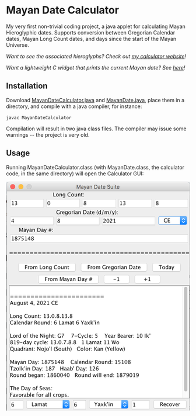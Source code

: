# Mayan Date Calculator

My very first non-trivial coding project, a java applet for calculating Mayan Hieroglyphic dates.
Supports conversion between Gregorian Calendar dates, Mayan Long Count dates, and days since the start of the Mayan Universe.

*Want to see the associated hieroglyphs? Check out [my calculator website](https://polar-gorge-17146.herokuapp.com/)!*

*Want a lightweight C widget that prints the current Mayan date? See [here](https://github.com/pinkavat/currentMayanDate)!*

## Installation

Download [MayanDateCalculator.java](MayanDateCalculator.java) and [MayanDate.java](MayanDate.java), place them in a directory, and compile with a java compiler, for instance:
```
javac MayanDateCalculator
```
Compilation will result in two java class files. The compiler may issue some warnings -- the project is very old.

## Usage

Running MayanDateCalculator.class (with MayanDate.class, the calculator code, in the same directory) will open the Calculator GUI:

![A picture of the calculator GUI](example.png)


